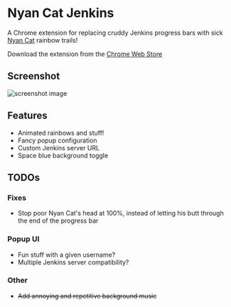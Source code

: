 # Nyan Cat Jenkins
A Chrome extension for replacing cruddy Jenkins progress bars with sick
[Nyan Cat](http://nyan.cat) rainbow trails!

Download the extension from the [Chrome Web Store](https://chrome.google.com/webstore/detail/nyan-cat-jenkins/bahldljfcnpmdddafphlbpoiegfbhbkh)

## Screenshot
![screenshot image](https://raw.githubusercontent.com/NoodleChump/nyan-cat-jenkins/master/screenshot.png)

## Features
* Animated rainbows and stuff!
* Fancy popup configuration
* Custom Jenkins server URL
* Space blue background toggle

## TODOs
### Fixes
* Stop poor Nyan Cat's head at 100%, instead of letting his butt through the end of the progress bar

### Popup UI
* Fun stuff with a given username?
* Multiple Jenkins server compatibility?

### Other
* ~~Add annoying and repetitive background music~~
